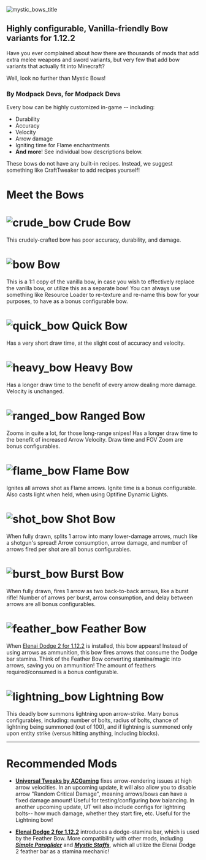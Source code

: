 
![mystic_bows_title](https://github.com/Desoroxxx/Mystic-Bows/assets/107653759/89226826-033d-4c6d-98f1-04018dbc459c)


## Highly configurable, Vanilla-friendly Bow variants for 1.12.2

Have you ever complained about how there are thousands of mods that add extra melee weapons and sword variants, but very few that add bow variants that actually fit into Minecraft?

Well, look no further than Mystic Bows!

### By Modpack Devs, for Modpack Devs
Every bow can be highly customized in-game -- including:
- Durability
- Accuracy
- Velocity
- Arrow damage
- Igniting time for Flame enchantments
- **And** **more**! See individual bow descriptions below.

These bows do not have any built-in recipes. Instead, we suggest something like CraftTweaker to add recipes yourself!

# Meet the Bows

# ![crude_bow](https://github.com/Desoroxxx/Mystic-Bows/assets/107653759/6c743458-3f9f-4c7b-aa71-5af1829520bf) Crude Bow
This crudely-crafted bow has poor accuracy, durability, and damage.

# ![bow](https://github.com/Desoroxxx/Mystic-Bows/assets/107653759/2033b082-68f9-49fe-ab07-db92d13e4a79)  Bow
This is a 1:1 copy of the vanilla bow, in case you wish to effectively replace the vanilla bow, or utilize this as a separate bow! You can always use something like Resource Loader to re-texture and re-name this bow for your purposes, to have as a bonus configurable bow.

# ![quick_bow](https://github.com/Desoroxxx/Mystic-Bows/assets/107653759/512ccdce-315c-42c1-a7c1-f12589a75fb1) Quick Bow
Has a very short draw time, at the slight cost of accuracy and velocity.

# ![heavy_bow](https://github.com/Desoroxxx/Mystic-Bows/assets/107653759/a77372cf-1a47-4244-9eeb-91bce44a60f1) Heavy Bow
Has a longer draw time to the benefit of every arrow dealing more damage. Velocity is unchanged.

# ![ranged_bow](https://github.com/Desoroxxx/Mystic-Bows/assets/107653759/a55966ce-b161-49a3-a095-376f64b9d086) Ranged Bow
Zooms in quite a lot, for those long-range snipes! Has a longer draw time to the benefit of increased Arrow Velocity. Draw time and FOV Zoom are bonus configurables.

# ![flame_bow](https://github.com/Desoroxxx/Mystic-Bows/assets/107653759/ed450345-c75c-40da-8e42-7fc86a9febd0) Flame Bow
Ignites all arrows shot as Flame arrows. Ignite time is a bonus configurable. Also casts light when held, when using Optifine Dynamic Lights.

# ![shot_bow](https://github.com/Desoroxxx/Mystic-Bows/assets/107653759/3b853496-2b38-4ecb-9997-e8e6ab70661c) Shot Bow
When fully drawn, splits 1 arrow into many lower-damage arrows, much like a shotgun's spread! Arrow consumption, arrow damage, and number of arrows fired per shot are all bonus configurables.

# ![burst_bow](https://github.com/Desoroxxx/Mystic-Bows/assets/107653759/82db5ec8-fc60-4349-bbd4-57b38a8deb9c) Burst Bow
When fully drawn, fires 1 arrow as two back-to-back arrows, like a burst rifle! Number of arrows per burst, arrow consumption, and delay between arrows are all bonus configurables.

# ![feather_bow](https://github.com/Desoroxxx/Mystic-Bows/assets/107653759/811ad7e6-0dfe-49f1-9938-5898f58823ba) Feather Bow
When [Elenai Dodge 2 for 1.12.2](https://legacy.curseforge.com/minecraft/mc-mods/elenai-dodge-2/files/all?filter-game-version=2020709689%3A6756) is installed, this bow appears! Instead of using arrows as ammunition, this bow fires arrows that consume the Dodge bar stamina. Think of the Feather Bow converting stamina/magic into arrows, saving you on ammunition! The amount of feathers required/consumed is a bonus configurable.

# ![lightning_bow](https://github.com/Desoroxxx/Mystic-Bows/assets/107653759/b275475b-3763-4ce9-a159-08e76bda1104) Lightning Bow
This deadly bow summons lightning upon arrow-strike. Many bonus configurables, including: number of bolts, radius of bolts, chance of lightning being summoned (out of 100), and if lightning is summoned only upon entity strike (versus hitting anything, including blocks).

---

# Recommended Mods

- **[Universal Tweaks by ACGaming](https://www.curseforge.com/minecraft/mc-mods/universal-tweaks)** fixes arrow-rendering issues at high arrow velocities. In an upcoming update, it will also allow you to disable arrow "Random Critical Damage", meaning arrows/bows can have a fixed damage amount! Useful for testing/configuring bow balancing. In another upcoming update, UT will also include configs for lightning bolts-- how much damage, whether they start fire, etc. Useful for the Lightning bow!

- **[Elenai Dodge 2 for 1.12.2](https://legacy.curseforge.com/minecraft/mc-mods/elenai-dodge-2/files/all?filter-game-version=2020709689%3A6756)** introduces a dodge-stamina bar, which is used by the Feather Bow. More compatibility with other mods, including ***[Simple Paraglider](https://www.curseforge.com/minecraft/mc-mods/simple-paraglider)*** and ***[Mystic Staffs](https://www.curseforge.com/minecraft/mc-mods/mystic-staffs)***, which all utilize the Elenai Dodge 2 feather bar as a stamina mechanic!
